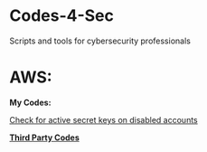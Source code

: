 # Codes-4-Sec
Scripts and tools for cybersecurity professionals


# AWS:

**My Codes:**

[Check for active secret keys on disabled accounts](https://github.com/Lucas-L-Alcantara/Codes-4-Sec/blob/master/aws_disabled_user_with_active_keys.sh)

**[Third Party Codes](https://github.com/toniblyx/my-arsenal-of-aws-security-tools)**
